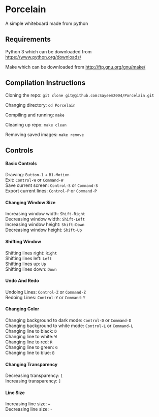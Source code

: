 # Porcelain
A simple whiteboard made from python

## Requirements
Python 3 which can be downloaded from https://www.python.org/downloads/  

Make which can be downloaded from http://ftp.gnu.org/gnu/make/

## Compilation Instructions
Cloning the repo: `git clone git@github.com:Sayeem2004/Porcelain.git`       

Changing directory: `cd Porcelain`      

Compiling and running: `make`

Cleaning up repo: `make clean`

Removing saved images: `make remove`

## Controls
#### Basic Controls
Drawing: `Button-1` + `B1-Motion`   
Exit: `Control-W` or `Command-W`   
Save current screen: `Control-S` or `Command-S`  
Export current lines: `Control-P` or `Command-P`

#### Changing Window Size
Increasing window width: `Shift-Right`  
Decreasing window width: `Shift-Left`   
Increasing window height: `Shift-Down`  
Decreasing window height: `Shift-Up`  

#### Shifting Window
Shifting lines right: `Right`  
Shifting lines left: `Left`  
Shifting lines up: `Up`  
Shifting lines down: `Down`  

#### Undo And Redo
Undoing Lines: `Control-Z` or `Command-Z`   
Redoing Lines: `Control-Y` or `Command-Y`   

#### Changing Color
Changing background to dark mode: `Control-D` or `Command-D`    
Changing background to white mode: `Control-L` or `Command-L`  
Changing line to black: `D`  
Changing line to white: `W`  
Changing line to red: `R`  
Changing line to green: `G`  
Changing line to blue: `B`  

#### Changing Transparency
Decreasing transparency: `[`  
Increasing transparency: `]`

#### Line Size
Increasing line size: `=`  
Decreasing line size: `-`
